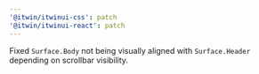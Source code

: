 ```yaml
---
'@itwin/itwinui-css': patch
'@itwin/itwinui-react': patch
---
```


Fixed `Surface.Body` not being visually aligned with `Surface.Header` depending on scrollbar visibility.
